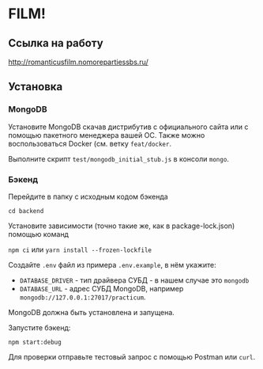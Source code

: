 # FILM!
## Ссылка на работу
http://romanticusfilm.nomorepartiessbs.ru/

## Установка

### MongoDB

Установите MongoDB скачав дистрибутив с официального сайта или с помощью пакетного менеджера вашей ОС. Также можно воспользоваться Docker (см. ветку `feat/docker`.

Выполните скрипт `test/mongodb_initial_stub.js` в консоли `mongo`.

### Бэкенд

Перейдите в папку с исходным кодом бэкенда

`cd backend`

Установите зависимости (точно такие же, как в package-lock.json) помощью команд

`npm ci` или `yarn install --frozen-lockfile`

Создайте `.env` файл из примера `.env.example`, в нём укажите:

* `DATABASE_DRIVER` - тип драйвера СУБД - в нашем случае это `mongodb` 
* `DATABASE_URL` - адрес СУБД MongoDB, например `mongodb://127.0.0.1:27017/practicum`.  

MongoDB должна быть установлена и запущена.

Запустите бэкенд:

`npm start:debug`

Для проверки отправьте тестовый запрос с помощью Postman или `curl`.




